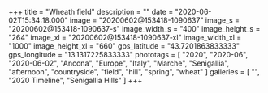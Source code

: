 +++
title = "Wheath field"
description = ""
date = "2020-06-02T15:34:18.000"
image = "20200602@153418-1090637"
image_s = "20200602@153418-1090637-s"
image_width_s = "400"
image_height_s = "264"
image_xl = "20200602@153418-1090637-xl"
image_width_xl = "1000"
image_height_xl = "660"
gps_latitude = "43.7201863833333"
gps_longitude = "13.1317225833333"
phototags = [ "2020", "2020-06", "2020-06-02", "Ancona", "Europe", "Italy", "Marche", "Senigallia", "afternoon", "countryside", "field", "hill", "spring", "wheat" ]
galleries = [ "", "2020 Timeline", "Senigallia Hills" ]
+++

